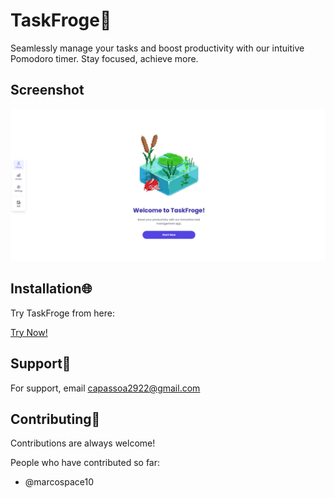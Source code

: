 
# TaskFroge🐸

Seamlessly manage your tasks and boost productivity with our intuitive Pomodoro timer. Stay focused, achieve more.

## Screenshot

![App Screenshot](img2024.png)


## Installation🌐

Try TaskFroge from here:

[Try Now!](https://taskfroge1.web.app/home.html)
    
## Support🚨

For support, email capassoa2922@gmail.com


## Contributing🙇

Contributions are always welcome!

People who have contributed so far:

- @marcospace10

